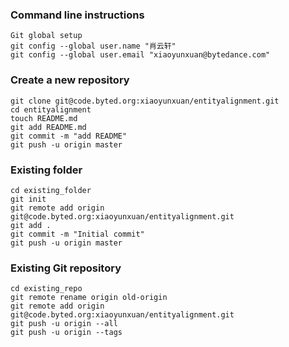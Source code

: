 ### Command line instructions
```
Git global setup
git config --global user.name "肖云轩"
git config --global user.email "xiaoyunxuan@bytedance.com"
```
### Create a new repository
```
git clone git@code.byted.org:xiaoyunxuan/entityalignment.git
cd entityalignment
touch README.md
git add README.md
git commit -m "add README"
git push -u origin master
```

### Existing folder
```
cd existing_folder
git init
git remote add origin git@code.byted.org:xiaoyunxuan/entityalignment.git
git add .
git commit -m "Initial commit"
git push -u origin master
```

### Existing Git repository
```
cd existing_repo
git remote rename origin old-origin
git remote add origin git@code.byted.org:xiaoyunxuan/entityalignment.git
git push -u origin --all
git push -u origin --tags
```
